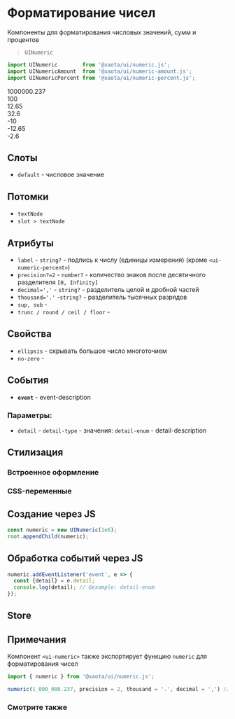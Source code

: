 # Форматирование чисел
Компоненты для форматирования числовых значений, сумм и процентов

> `UINumeric`

```javascript
import UINumeric        from '@xaota/ui/numeric.js';
import UINumericAmount  from '@xaota/ui/numeric-amount.js';
import UINumericPercent from '@xaota/ui/numeric-percent.js';
```

<ui-html>
  <ui-numeric>1000000.237</ui-numeric>
  <br />
  <ui-numeric label="km/h">100</ui-numeric>
  <br />
  <ui-numeric-amount label="eur">12.65</ui-numeric-amount>
  <br />
  <ui-numeric-percent>32.6</ui-numeric-percent>
  <br />
  <ui-numeric label="яблоки"> -10</ui-numeric>
  <br />
  <ui-numeric-amount label="usd"> -12.65</ui-numeric-amount>
  <br />
  <ui-numeric-percent> -2.6</ui-numeric-percent>
</ui-html>

## Слоты
* `default` - числовое значение

## Потомки
* `textNode`
* `slot > textNode`

## Атрибуты

* `label` - `string?` - подпись к числу (единицы измерения) (кроме `<ui-numeric-percent>`)
* `precision?=2` - `number?` - количество знаков после десятичного разделителя `[0, Infinity]`
* `decimal=','` - `string?` - разделитель целой и дробной частей
* `thousand='.'` -`string?` - разделитель тысячных разрядов
* `sup, sub` -
* `trunc / round / ceil / floor` -

## Свойства

* `ellipsis` - скрывать большое число многоточием
* `no-zero` -

## События

* __`event`__ - event-description

### Параметры:

* `detail` - `detail-type` - значения: `detail-enum` - detail-description

## Стилизация

### Встроенное оформление

### CSS-переменные

## Создание через JS

```javascript
const numeric = new UINumeric(1e6);
root.appendChild(numeric);
```

## Обработка событий через JS

```javascript
numeric.addEventListener('event', e => {
  const {detail} = e.detail;
  console.log(detail); // @example: detail-enum
});
```

## Store

## Примечания
Компонент `<ui-numeric>` также экспортирует функцию `numeric` для форматирования чисел

```javascript
import { numeric } from '@xaota/ui/numeric.js';

numeric(1_000_000.237, precision = 2, thousand = '.', decimal = ',') // 1.000.000,24
```

### Смотрите также
